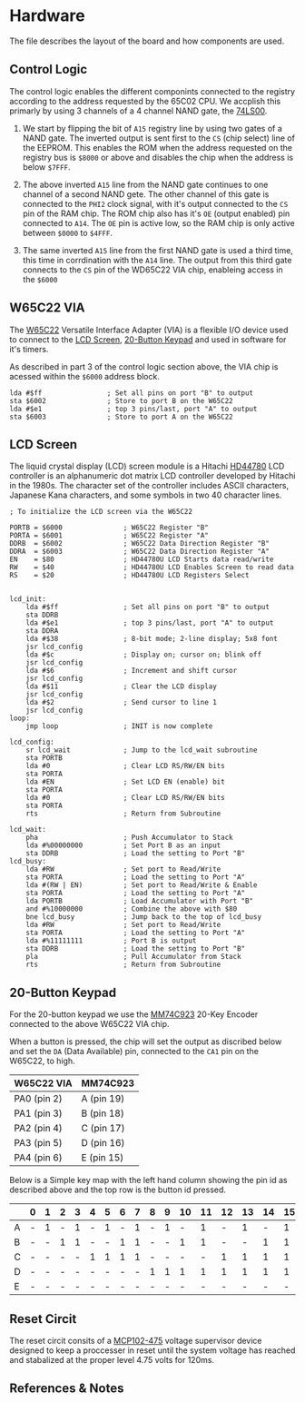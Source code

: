 # Hardware

The file describes the layout of the board and how components are used.

## Control Logic

The control logic enables the different componints connected to the registry according to the address requested by the 65C02 CPU. We accplish this primarly by using 3 channels of a 4 channel NAND gate, the [74LS00](https://www.ti.com/lit/gpn/sn74ls00).

1. We start by flipping the bit of `A15` registry line by using two gates of a NAND gate. The inverted output is sent first to the `CS` (chip select) line of the EEPROM. This enables the ROM when the address requested on the registry bus is `$8000` or above and disables the chip when the address is below `$7FFF`.

2. The above inverted `A15` line from the NAND gate continues to one channel of a second NAND gete.  The other channel of this gate is connected to the `PHI2` clock signal, with it's output connected to the `CS` pin of the RAM chip.  The ROM chip also has it's `OE` (output enabled) pin connected to `A14`.  The `OE` pin is active low, so the RAM chip is only active between `$0000` to `$4FFF`.

3. The same inverted `A15` line from the first NAND gate is used a third time, this time in corrdination with the `A14` line.  The output from this third gate connects to the `CS` pin of the WD65C22 VIA chip, enableing access in the `$6000`

## W65C22 VIA

The [W65C22](https://www.westerndesigncenter.com/wdc/documentation/w65c22.pdf) Versatile Interface Adapter (VIA) is a flexible I/O device used to connect to the [LCD Screen](#lcd-screen), [20-Button Keypad](#20-button-keypad) and used in software for it's timers.

As described in part 3 of the control logic section above, the VIA chip is acessed within the `$6000` address block.

```armasm
lda #$ff                ; Set all pins on port "B" to output
sta $6002               ; Store to port B on the W65C22
lda #$e1                ; top 3 pins/last, port "A" to output
sta $6003               ; Store to port A on the W65C22
```

## LCD Screen

The liquid crystal display (LCD) screen module is a Hitachi [HD44780](https://www.sparkfun.com/datasheets/LCD/HD44780.pdf) LCD controller is an alphanumeric dot matrix LCD controller developed by Hitachi in the 1980s. The character set of the controller includes ASCII characters, Japanese Kana characters, and some symbols in two 40 character lines.

```armasm
; To initialize the LCD screen via the W65C22

PORTB = $6000               ; W65C22 Register "B"
PORTA = $6001               ; W65C22 Register "A"
DDRB  = $6002               ; W65C22 Data Direction Register "B"
DDRA  = $6003               ; W65C22 Data Direction Register "A"
EN    = $80                 ; HD44780U LCD Starts data read/write
RW    = $40                 ; HD44780U LCD Enables Screen to read data
RS    = $20                 ; HD44780U LCD Registers Select


lcd_init:
    lda #$ff                ; Set all pins on port "B" to output
    sta DDRB
    lda #$e1                ; top 3 pins/last, port "A" to output
    sta DDRA
    lda #$38                ; 8-bit mode; 2-line display; 5x8 font
    jsr lcd_config
    lda #$c                 ; Display on; cursor on; blink off
    jsr lcd_config
    lda #$6                 ; Increment and shift cursor
    jsr lcd_config
    lda #$11                ; Clear the LCD display
    jsr lcd_config
    lda #$2                 ; Send cursor to line 1
    jsr lcd_config
loop:
    jmp loop                ; INIT is now complete

lcd_config:
    sr lcd_wait             ; Jump to the lcd_wait subroutine
    sta PORTB
    lda #0                  ; Clear LCD RS/RW/EN bits
    sta PORTA
    lda #EN                 ; Set LCD EN (enable) bit
    sta PORTA
    lda #0                  ; Clear LCD RS/RW/EN bits
    sta PORTA
    rts                     ; Return from Subroutine

lcd_wait:
    pha                     ; Push Accumulator to Stack
    lda #%00000000          ; Set Port B as an input
    sta DDRB                ; Load the setting to Port "B"
lcd_busy:
    lda #RW                 ; Set port to Read/Write
    sta PORTA               ; Load the setting to Port "A"
    lda #(RW | EN)          ; Set port to Read/Write & Enable
    sta PORTA               ; Load the setting to Port "A"
    lda PORTB               ; Load Accumulator with Port "B"
    and #%10000000          ; Combine the above with $80
    bne lcd_busy            ; Jump back to the top of lcd_busy
    lda #RW                 ; Set port to Read/Write
    sta PORTA               ; Load the setting to Port "A"
    lda #%11111111          ; Port B is output
    sta DDRB                ; Load the setting to Port "B"
    pla                     ; Pull Accumulator from Stack
    rts                     ; Return from Subroutine
```

## 20-Button Keypad

For the 20-button keypad we use the [MM74C923](https://mm.digikey.com/Volume0/opasdata/d220001/medias/docus/1001/MM74C922,923.pdf) 20-Key Encoder connected to the above W65C22 VIA chip.

When a button is pressed, the chip will set the output as discribed below and set the `DA` (Data Available) pin, connected to the `CA1` pin on the W65C22, to high.

| W65C22 VIA  | MM74C923   |
| ----------- | ---------- |
| PA0 (pin 2) | A (pin 19) |
| PA1 (pin 3) | B (pin 18) |
| PA2 (pin 4) | C (pin 17) |
| PA3 (pin 5) | D (pin 16) |
| PA4 (pin 6) | E (pin 15) |

Below is a Simple key map with the left hand column showing the pin id as described above and the top row is the button id pressed.

|   | 0 | 1 | 2 | 3 | 4 | 5 | 6 | 7 | 8 | 9 | 10 | 11 | 12 | 13 | 14 | 15 | 16 | 17 | 18 | 19 |
|---|---|---|---|---|---|---|---|---|---|---|----|----|----|----|----|----|----|----|----|----|
| A | - | 1 | - | 1 | - | 1 | - | 1 | - | 1 | -  | 1  | -  | 1  | -  | 1  | -  | 1  | -  | 1  |
| B | - | - | 1 | 1 | - | - | 1 | 1 | - | - | 1  | 1  | -  | -  | 1  | 1  | -  | -  | 1  | 1  |
| C | - | - | - | - | 1 | 1 | 1 | 1 | - | - | -  | -  | 1  | 1  | 1  | 1  | -  | -  | -  | -  |
| D | - | - | - | - | - | - | - | - | 1 | 1 | 1  | 1  | 1  | 1  | 1  | 1  | -  | -  | -  | -  |
| E | - | - | - | - | - | - | - | - | - | - | -  | -  | -  | -  | -  | -  | 1  | 1  | 1  | 1  |

## Reset Circit

The reset circit consits of a [MCP102-475](https://www.microchip.com/en-us/product/mcp102) voltage supervisor device designed to keep a proccesser in reset until the system voltage has reached and stabalized at the proper level 4.75 volts for 120ms.

## References & Notes
